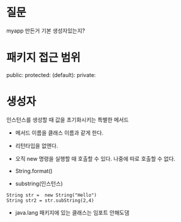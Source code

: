 # 질문
myapp 만든거 기본 생성자있는지?


# 패키지 접근 범위
public:
protected:
(default):
private:

# 생성자
인스턴스를 생성할 때 값을 초기화시키는 특별한 메서드
- 메서드 이름을 클래스 이름과 같게 한다.
- 리턴타입을 없앤다.
- 오직 new 명령을 실행할 때 호출할 수 있다. 나중에 따로 호출할 수 없다.


- String.format()

- substring(인스턴스)
```
String str =  new String("Hello")
String str2 = str.subString(2,4)
```
- java.lang 패키지에 있는 클래스는 임포트 안해도댐

 
